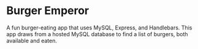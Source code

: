# Burger Emperor
A fun burger-eating app that uses MySQL, Express, and Handlebars. This app draws from a hosted MySQL database to find a list of burgers, both available and eaten.
